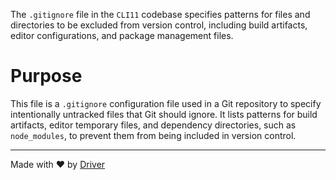 <!--------------------------------------------------------------------------------->
<!-- IMPORTANT: This file is auto-generated by Driver (https://driver.ai). -------->
<!-- Manual edits may be overwritten on future commits. --------------------------->
<!--------------------------------------------------------------------------------->

The `.gitignore` file in the `CLI11` codebase specifies patterns for files and directories to be excluded from version control, including build artifacts, editor configurations, and package management files.

# Purpose
This file is a `.gitignore` configuration file used in a Git repository to specify intentionally untracked files that Git should ignore. It lists patterns for build artifacts, editor temporary files, and dependency directories, such as `node_modules`, to prevent them from being included in version control.

---
Made with ❤️ by [Driver](https://www.driver.ai/)